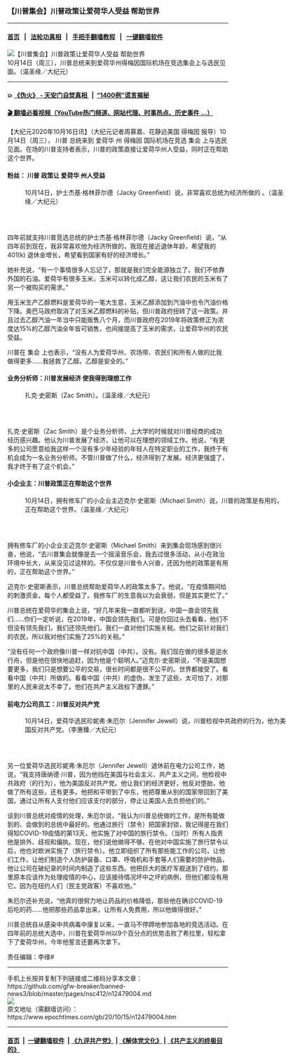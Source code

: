### 【川普集会】川普政策让爱荷华人受益 帮助世界
------------------------

#### [首页](https://github.com/gfw-breaker/banned-news3/blob/master/README.md) &nbsp;&nbsp;|&nbsp;&nbsp; [法轮功真相](https://github.com/begood0513/basic/blob/master/README.md)  &nbsp;&nbsp;|&nbsp;&nbsp; [手把手翻墙教程](https://github.com/gfw-breaker/guides/wiki)  &nbsp;&nbsp;|&nbsp;&nbsp; [一键翻墙软件](https://github.com/gfw-breaker/nogfw/blob/master/README.md)  



<div><img alt="【川普集会】川普政策让爱荷华人受益 帮助世界" class="attachment-djy_600_400 size-djy_600_400 wp-post-image" src="https://i.epochtimes.com/assets/uploads/2020/10/LEI5274-600x400.jpg"/>
<div class="caption">
 10月14日（周三），川普总统来到爱荷华州得梅因国际机场在竞选集会上与选民见面。（温圣缘／大纪元）
</div></div><hr/>

#### 💥 [《伪火》 - 天安门自焚真相 ](http://158.247.195.190:10000/videos/blog/weihuo.html)&nbsp; |&nbsp; [“1400例”谎言揭秘  ](http://158.247.195.190:10000/videos/blog/jiexi1400.html)

#### [ 🎬  翻墙必看视频（YouTube热门频道、网站代理、时事热点、历史事件 ...）](https://github.com/gfw-breaker/links/blob/master/banned.md)

<div><p>
 【大纪元2020年10月16日讯】（大纪元记者周慕嘉、花静远美国
 <ok href="https://www.epochtimes.com/gb/tag/%E5%BE%97%E6%A2%85%E5%9B%A0.html">
  得梅因
 </ok>
 报导）10月14日（周三），
 <ok href="https://www.epochtimes.com/gb/tag/%E5%B7%9D%E6%99%AE.html">
  川普
 </ok>
 总统来到
 <ok href="https://www.epochtimes.com/gb/tag/%E7%88%B1%E8%8D%B7%E5%8D%8E.html">
  爱荷华
 </ok>
 州
 <ok href="https://www.epochtimes.com/gb/tag/%E5%BE%97%E6%A2%85%E5%9B%A0.html">
  得梅因
 </ok>
 国际机场在竞选
 <ok href="https://www.epochtimes.com/gb/tag/%E9%9B%86%E4%BC%9A.html">
  集会
 </ok>
 上与选民见面。在场的川普支持者表示，川普的政策直接让爱荷华州人受益，同时正在帮助这个世界。
</p>
<h4>
 粉丝：
 <ok href="https://www.epochtimes.com/gb/tag/%E5%B7%9D%E6%99%AE.html">
  川普
 </ok>
 政策让
 <ok href="https://www.epochtimes.com/gb/tag/%E7%88%B1%E8%8D%B7%E5%8D%8E.html">
  爱荷华
 </ok>
 州人受益
</h4>
<figure class="wp-caption aligncenter" id="attachment_12479299" style="width: 600px">
 <ok href="https://i.epochtimes.com/assets/uploads/2020/10/7480.jpg">
  <img alt="" class="wp-image-12479299 size-large" src="https://i.epochtimes.com/assets/uploads/2020/10/7480-600x338.jpg"/>
 </ok>
 <br/><figcaption class="wp-caption-text">
  10月14日，护士杰基·格林菲尔德（Jacky Greenfield）说，非常喜欢总统为经济所做的 。（温圣缘／大纪元）
 </figcaption><br/>
</figure><br/>
<p>
 四年前就支持川普竞选总统的护士杰基·格林菲尔德（Jacky Greenfield）说，“从四年前到现在，我非常喜欢他为经济所做的，我现在接近退休年龄，希望我的401(k) 退休金增长，希望看到国家有好的经济增长。”
</p>
<p>
 她补充说，“有一个事情很多人忘记了，那就是我们完全能源独立了。我们不依靠外国的石油。爱荷华有很多玉米，玉米可以转化成乙醇，这让我们农民的玉米有了另一个被购买的需求。”
</p>
<p>
 用玉米生产乙醇燃料是爱荷华的一笔大生意，玉米乙醇添加到汽油中也令汽油价格下降。奥巴马政府取消了对玉米乙醇燃料的补贴，但川普政府扭转了这一政策。并且过去乙醇汽油一年当中只能贩售八个月，而川普政府在2019年将政策修正为浓度达15%的乙醇汽油全年皆可销售，也间接提高了玉米的需求，让爱荷华州的农民受益。
</p>
<p>
 川普在
 <ok href="https://www.epochtimes.com/gb/tag/%E9%9B%86%E4%BC%9A.html">
  集会
 </ok>
 上也表示，“没有人为爱荷华州、农场带、农民们和所有人做的比我做得更多……我拯救了乙醇。乙醇是安全的。”
</p>
<h4>
 业务分析师：川普发展经济 使我得到理想工作
</h4>
<figure class="wp-caption aligncenter" id="attachment_12479297" style="width: 600px">
 <ok href="https://i.epochtimes.com/assets/uploads/2020/10/7484.jpg">
  <img alt="" class="wp-image-12479297 size-large" src="https://i.epochtimes.com/assets/uploads/2020/10/7484-600x338.jpg"/>
 </ok>
 <br/><figcaption class="wp-caption-text">
  扎克·史密斯（Zac Smith）。（温圣缘／大纪元）
 </figcaption><br/>
</figure><br/>
<p>
 扎克·史密斯（Zac Smith）是个业务分析师，上大学的时候就对川普经商的成功经历感兴趣。他认为川普发展了经济，让他可以在理想的领域工作。他说，“有更多的公司愿意给我这样一个没有多少年经验的年轻人在特定职业的工作，我终于有机会成为一名业务分析师。不管川普做了什么，经济得到了发展。经济更强盛了，我才终于有了这个机会。”
</p>
<h4>
 小企业主：川普政策正在帮助这个世界
</h4>
<figure class="wp-caption aligncenter" id="attachment_12479298" style="width: 600px">
 <ok href="https://i.epochtimes.com/assets/uploads/2020/10/7482.jpg">
  <img alt="" class="wp-image-12479298 size-large" src="https://i.epochtimes.com/assets/uploads/2020/10/7482-600x338.jpg"/>
 </ok>
 <br/><figcaption class="wp-caption-text">
  10月14日，拥有修车厂的小企业主迈克尔·史密斯（Michael Smith）说，川普的政策是有用的，正在帮助这个世界。（温圣缘／大纪元）
 </figcaption><br/>
</figure><br/>
<p>
 拥有修车厂的小企业主迈克尔·史密斯（Michael Smith）来到集会现场感到很兴奋，他说，“去川普集会就像是去一个摇滚音乐会，我去过很多活动，从小在政治环境中长大，从来没见过这样的。不仅仅是川普令人兴奋，还因为他的政策是有用的，正在帮助这个世界。”
</p>
<p>
 迈克尓·史密斯表示，川普总统帮助爱荷华人的政策太多了。他说，“在疫情期间给的刺激资金，每个人都受益了。我修车厂的生意我以为会衰弱，但是其实更忙了。”
</p>
<p>
 川普总统在爱荷华的集会上说，“好几年来我一直都听到说，中国一直会领先我们……你们一定听说，在2019年，中国会领先我们。可是你回过头去看看，他们不但没有领先我们，我们还领先他们。我们一直对他们实施关税。他们之前针对我们的农民，所以我对他们实施了25%的关税。”
</p>
<p>
 “没有任何一个政府像川普一样对抗中国（中共）。没有。我们现在做的很多是逆水行舟，但是他在很快地追赶，因为他是个聪明人。”迈克尓·史密斯说，“不是美国想要更多，我们只是想要公平的交易，很长时间都是很不公平的。世界都接受了。看看中国（中共）所做的。看看中国（中共）的虚伪，发生了这些，太可怕了，对那里的人民来说太不幸了。他们在共产主义政权下遭罪。”
</p>
<h4>
 前电力公司员工：川普反对共产党
</h4>
<figure class="wp-caption aligncenter" id="attachment_12479296" style="width: 600px">
 <ok href="https://i.epochtimes.com/assets/uploads/2020/10/c0017.jpg">
  <img alt="" class="wp-image-12479296 size-large" src="https://i.epochtimes.com/assets/uploads/2020/10/c0017-600x338.jpg"/>
 </ok>
 <br/><figcaption class="wp-caption-text">
  10月14日，爱荷华选民珍妮弗·朱厄尔（Jennifer Jewell）说，川普检视中共政府的行为，他为美国反对共产党。（李惠臻／大纪元）
 </figcaption><br/>
</figure><br/>
<p>
 另一位爱荷华选民珍妮弗·朱厄尔（Jennifer Jewell）退休前在电力公司工作，她说，“我支持唐纳德·川普，因为他挡在美国与社会主义、共产主义之间，他检视中共政府（的行为），他为美国反对共产党。他让我们的经济更好，他反对堕胎，他做了所有这些，还有更多。他把和平带到了中东，他把尊重从别的国家带回到了美国，通过让所有人支付他们应该支付的部分，停止让美国人去负担他们的。”
</p>
<p>
 谈到川普总统对疫情的处理，朱厄尔说，“我认为川普总统做的工作，是所有能做到的、会做到的总统中最好的。他通过旅行（禁令）把国家封锁，我记得是在我们得知COVID-19疫情的第13天，他实施了对中国的旅行禁令。（当时）所有人指责他是排外、歧视和偏执。现在，他们说他做得不够。在他对中国实施了旅行禁令以后，他也对欧洲实施了（旅行禁令）。他立即组织了所有那些能工作的公司，让他们工作，让他们制造个人防护装备、口罩、呼吸机和手套等人们需要的防护物品，他让公司在破纪录的时间内制造了这些东西。他把巨大的医疗军舰送到了纽约，那里原本应该作为处理疫情的中心，应该接待情况坏中之坏的病例，但他们都没有用它。因为在纽约人们（民主党政客）不喜欢他。”
</p>
<p>
 朱厄尔还补充说，“他真的很努力地让药品的价格降低，那些他在确诊COVID-19后吃的药……他把那些药品拿出来，让所有人免费用，所以他做得很好。”
</p>
<p>
 川普总统自从感染中共病毒中康复以来，一直马不停蹄地参加各地的竞选活动。在四年前的总统大选中，川普在爱荷华州以9个百分点的优势击败了希拉里，轻松拿下了爱荷华州，今年他誓言还要再次拿下。
</p>
<p>
 责任编辑：李缘#
</p>
</div>
<hr/>
手机上长按并复制下列链接或二维码分享本文章：<br/>
https://github.com/gfw-breaker/banned-news3/blob/master/pages/nsc412/n12479004.md <br/>
<a href='https://github.com/gfw-breaker/banned-news3/blob/master/pages/nsc412/n12479004.md'><img src='https://github.com/gfw-breaker/banned-news3/blob/master/pages/nsc412/n12479004.md.png'/></a> <br/>
原文地址（需翻墙访问）：https://www.epochtimes.com/gb/20/10/15/n12479004.htm


------------------------
#### [首页](https://github.com/gfw-breaker/banned-news3/blob/master/README.md) &nbsp;|&nbsp; [一键翻墙软件](https://github.com/gfw-breaker/nogfw/blob/master/README.md) &nbsp;| [《九评共产党》](https://github.com/gfw-breaker/9ping.md/blob/master/README.md#九评之一评共产党是什么) | [《解体党文化》](https://github.com/gfw-breaker/jtdwh.md/blob/master/README.md) | [《共产主义的终极目的》](https://github.com/gfw-breaker/gczydzjmd.md/blob/master/README.md)


<img src='http://gfw-breaker.win/banned-news3/pages/nsc412/n12479004.md' width='0px' height='0px'/>